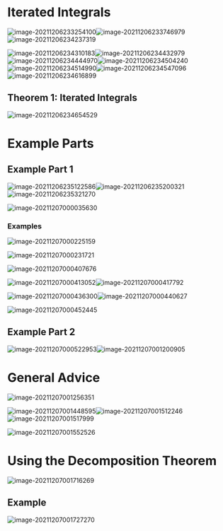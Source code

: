 # Iterated Integrals

![image-20211206233254100](../../../../.mdnote/assets/image-20211206233254100.png)![image-20211206233746979](../../../../.mdnote/assets/image-20211206233746979.png)![image-20211206234237319](../../../../.mdnote/assets/image-20211206234237319.png)

![image-20211206234310183](../../../../.mdnote/assets/image-20211206234310183.png)![image-20211206234432979](../../../../.mdnote/assets/image-20211206234432979.png)![image-20211206234444970](../../../../.mdnote/assets/image-20211206234444970.png)![image-20211206234504240](../../../../.mdnote/assets/image-20211206234504240.png)![image-20211206234514990](../../../../.mdnote/assets/image-20211206234514990.png)![image-20211206234547096](../../../../.mdnote/assets/image-20211206234547096.png)![image-20211206234616899](../../../../.mdnote/assets/image-20211206234616899.png)

## Theorem 1: Iterated Integrals

![image-20211206234654529](../../../../.mdnote/assets/image-20211206234654529.png)



# Example Parts



## Example  Part 1

![image-20211206235122586](../../../../.mdnote/assets/image-20211206235122586.png)![image-20211206235200321](../../../../.mdnote/assets/image-20211206235200321.png)![image-20211206235321270](../../../../.mdnote/assets/image-20211206235321270.png)



![image-20211207000035630](../../../../.mdnote/assets/image-20211207000035630.png)

### Examples

![image-20211207000225159](../../../../.mdnote/assets/image-20211207000225159.png)

![image-20211207000231721](../../../../.mdnote/assets/image-20211207000231721.png)



![image-20211207000407676](../../../../.mdnote/assets/image-20211207000407676.png)

![image-20211207000413052](../../../../.mdnote/assets/image-20211207000413052.png)![image-20211207000417792](../../../../.mdnote/assets/image-20211207000417792.png)

![image-20211207000436300](../../../../.mdnote/assets/image-20211207000436300.png)![image-20211207000440627](../../../../.mdnote/assets/image-20211207000440627.png)

![image-20211207000452445](../../../../.mdnote/assets/image-20211207000452445.png)



## Example Part 2

![image-20211207000522953](../../../../.mdnote/assets/image-20211207000522953.png)![image-20211207001200905](../../../../.mdnote/assets/image-20211207001200905.png)



# General Advice

![image-20211207001256351](../../../../.mdnote/assets/image-20211207001256351.png)

![image-20211207001448595](../../../../.mdnote/assets/image-20211207001448595.png)![image-20211207001512246](../../../../.mdnote/assets/image-20211207001512246.png)![image-20211207001517999](../../../../.mdnote/assets/image-20211207001517999.png)



![image-20211207001552526](../../../../.mdnote/assets/image-20211207001552526.png)

# Using the Decomposition Theorem

![image-20211207001716269](../../../../.mdnote/assets/image-20211207001716269.png)

## Example

![image-20211207001727270](../../../../.mdnote/assets/image-20211207001727270.png)